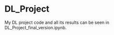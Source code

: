 # DL_Project

My DL project code and all its results can be seen in DL_Project_final_version.ipynb.

